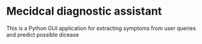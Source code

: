 # Mecidcal diagnostic assistant

This is a Python GUI application for extracting symptoms from user queries and predict possible dicease